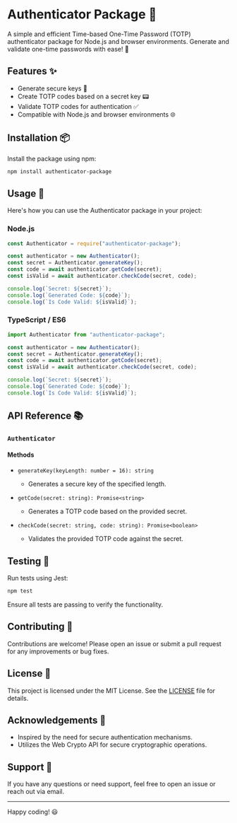 # Authenticator Package 🔐

A simple and efficient Time-based One-Time Password (TOTP) authenticator package for Node.js and browser environments. Generate and validate one-time passwords with ease! 🚀

## Features ✨

- Generate secure keys 🔑
- Create TOTP codes based on a secret key 📟
- Validate TOTP codes for authentication ✅
- Compatible with Node.js and browser environments 🌐

## Installation 📦

Install the package using npm:

```bash
npm install authenticator-package
```

## Usage 📖

Here's how you can use the Authenticator package in your project:

### Node.js

```javascript
const Authenticator = require("authenticator-package");

const authenticator = new Authenticator();
const secret = Authenticator.generateKey();
const code = await authenticator.getCode(secret);
const isValid = await authenticator.checkCode(secret, code);

console.log(`Secret: ${secret}`);
console.log(`Generated Code: ${code}`);
console.log(`Is Code Valid: ${isValid}`);
```

### TypeScript / ES6

```typescript
import Authenticator from "authenticator-package";

const authenticator = new Authenticator();
const secret = Authenticator.generateKey();
const code = await authenticator.getCode(secret);
const isValid = await authenticator.checkCode(secret, code);

console.log(`Secret: ${secret}`);
console.log(`Generated Code: ${code}`);
console.log(`Is Code Valid: ${isValid}`);
```

## API Reference 📚

### `Authenticator`

#### Methods

- `generateKey(keyLength: number = 16): string`

  - Generates a secure key of the specified length.

- `getCode(secret: string): Promise<string>`

  - Generates a TOTP code based on the provided secret.

- `checkCode(secret: string, code: string): Promise<boolean>`
  - Validates the provided TOTP code against the secret.

## Testing 🧪

Run tests using Jest:

```bash
npm test
```

Ensure all tests are passing to verify the functionality.

## Contributing 🤝

Contributions are welcome! Please open an issue or submit a pull request for any improvements or bug fixes.

## License 📄

This project is licensed under the MIT License. See the [LICENSE](LICENSE) file for details.

## Acknowledgements 🙌

- Inspired by the need for secure authentication mechanisms.
- Utilizes the Web Crypto API for secure cryptographic operations.

## Support 💬

If you have any questions or need support, feel free to open an issue or reach out via email.

---

Happy coding! 😃

